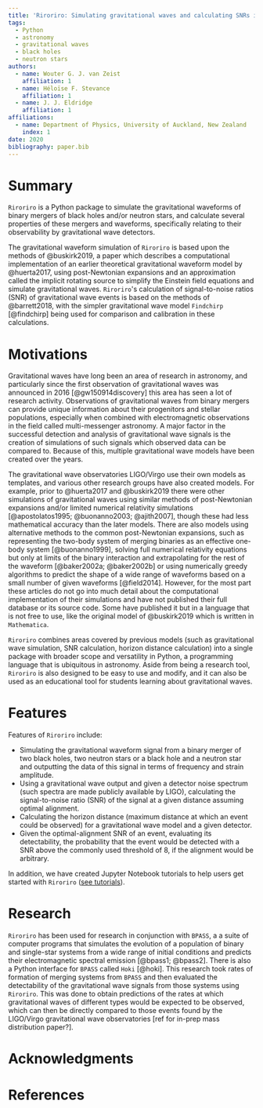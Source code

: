 ```yaml
---
title: 'Riroriro: Simulating gravitational waves and calculating SNRs in Python'
tags:
  - Python
  - astronomy
  - gravitational waves
  - black holes
  - neutron stars
authors:
  - name: Wouter G. J. van Zeist
    affiliation: 1
  - name: Héloïse F. Stevance
    affiliation: 1
  - name: J. J. Eldridge
    affiliation: 1
affiliations:
  - name: Department of Physics, University of Auckland, New Zealand
    index: 1
date: 2020
bibliography: paper.bib
---
```


# Summary

`Riroriro` is a Python package to simulate the gravitational waveforms of binary mergers of black holes and/or neutron stars, and calculate several properties of these mergers and waveforms, specifically relating to their observability by gravitational wave detectors.

The gravitational waveform simulation of `Riroriro` is based upon the methods of @buskirk2019, a paper which describes a computational implementation of an earlier theoretical gravitational waveform model by @huerta2017, using post-Newtonian expansions and an approximation called the implicit rotating source to simplify the Einstein field equations and simulate gravitational waves. `Riroriro`'s calculation of signal-to-noise ratios (SNR) of gravitational wave events is based on the methods of @barrett2018, with the simpler gravitational wave model `Findchirp` [@findchirp] being used for comparison and calibration in these calculations.

# Motivations

Gravitational waves have long been an area of research in astronomy, and particularly since the first observation of gravitational waves was announced in 2016 [@gw150914discovery] this area has seen a lot of research activity. Observations of gravitational waves from binary mergers can provide unique information about their progenitors and stellar populations, especially when combined with electromagnetic observations in the field called multi-messenger astronomy. A major factor in the successful detection and analysis of gravitational wave signals is the creation of simulations of such signals which observed data can be compared to. Because of this, multiple gravitational wave models have been created over the years.

The gravitational wave observatories LIGO/Virgo use their own models as templates, and various other research groups have also created models. For example, prior to @huerta2017 and @buskirk2019 there were other simulations of gravitational waves using similar methods of post-Newtonian expansions and/or limited numerical relativity simulations [@apostolatos1995; @buonanno2003; @ajith2007], though these had less mathematical accuracy than the later models. There are also models using alternative methods to the common post-Newtonian expansions, such as representing the two-body system of merging binaries as an effective one-body system [@buonanno1999], solving full numerical relativity equations but only at limits of the binary interaction and extrapolating for the rest of the waveform [@baker2002a; @baker2002b] or using numerically greedy algorithms to predict the shape of a wide range of waveforms based on a small number of given waveforms [@field2014]. However, for the most part these articles do not go into much detail about the computational implementation of their simulations and have not published their full database or its source code. Some have published it but in a language that is not free to use, like the original model of @buskirk2019 which is written in `Mathematica`.

`Riroriro` combines areas covered by previous models (such as gravitational wave simulation, SNR calculation, horizon distance calculation) into a single package with broader scope and versatility in Python, a programming language that is ubiquitous in astronomy. Aside from being a research tool, `Riroriro` is also designed to be easy to use and modify, and it can also be used as an educational tool for students learning about gravitational waves.

# Features

Features of `Riroriro` include:

- Simulating the gravitational waveform signal from a binary merger of two black holes, two neutron stars or a black hole and a neutron star and outputting the data of this signal in terms of frequency and strain amplitude.
- Using a gravitational wave output and given a detector noise spectrum (such spectra are made publicly available by LIGO), calculating the signal-to-noise ratio (SNR) of the signal at a given distance assuming optimal alignment.
- Calculating the horizon distance (maximum distance at which an event could be observed) for a gravitational wave model and a given detector.
- Given the optimal-alignment SNR of an event, evaluating its detectability, the probability that the event would be detected with a SNR above the commonly used threshold of 8, if the alignment would be arbitrary.

In addition, we have created Jupyter Notebook tutorials to help users get started with `Riroriro` ([see tutorials](https://github.com/wvanzeist/riroriro_tutorials)).

# Research

`Riroriro` has been used for research in conjunction with `BPASS`, a a suite of computer programs that simulates the evolution of a population of binary and single-star systems from a wide range of initial conditions and predicts their electromagnetic spectral emission [@bpass1; @bpass2]. There is also a Python interface for `BPASS` called `Hoki` [@hoki]. This research took rates of formation of merging systems from `BPASS` and then evaluated the detectability of the gravitational wave signals from those systems using `Riroriro`. This was done to obtain predictions of the rates at which gravitational waves of different types would be expected to be observed, which can then be directly compared to those events found by the LIGO/Virgo gravitational wave observatories [ref for in-prep mass distribution paper?].

# Acknowledgments

# References